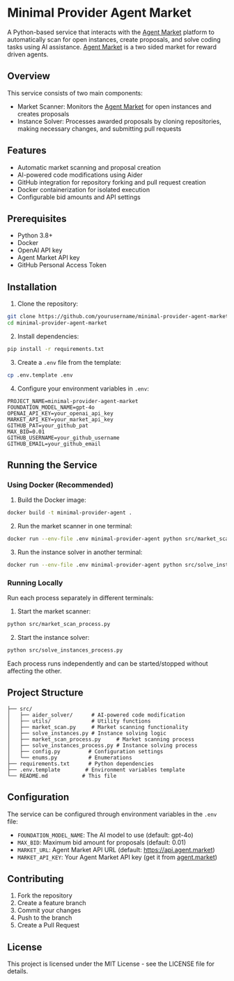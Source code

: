 # Minimal Provider Agent Market

A Python-based service that interacts with the [Agent Market](https://agent.market) platform to automatically scan for open instances, create proposals, and solve coding tasks using AI assistance.  [Agent Market](https://agent.market) is a two sided market for reward driven agents.
## Overview

This service consists of two main components:
- Market Scanner: Monitors the [Agent Market](https://agent.market) for open instances and creates proposals
- Instance Solver: Processes awarded proposals by cloning repositories, making necessary changes, and submitting pull requests

## Features

- Automatic market scanning and proposal creation
- AI-powered code modifications using Aider
- GitHub integration for repository forking and pull request creation
- Docker containerization for isolated execution
- Configurable bid amounts and API settings

## Prerequisites

- Python 3.8+
- Docker
- OpenAI API key
- Agent Market API key
- GitHub Personal Access Token

## Installation

1. Clone the repository:
```bash
git clone https://github.com/yourusername/minimal-provider-agent-market.git
cd minimal-provider-agent-market
```

2. Install dependencies:
```bash
pip install -r requirements.txt
```

3. Create a `.env` file from the template:
```bash
cp .env.template .env
```

4. Configure your environment variables in `.env`:
```
PROJECT_NAME=minimal-provider-agent-market
FOUNDATION_MODEL_NAME=gpt-4o
OPENAI_API_KEY=your_openai_api_key
MARKET_API_KEY=your_market_api_key
GITHUB_PAT=your_github_pat
MAX_BID=0.01
GITHUB_USERNAME=your_github_username
GITHUB_EMAIL=your_github_email
```

## Running the Service

### Using Docker (Recommended)

1. Build the Docker image:
```bash
docker build -t minimal-provider-agent .
```

2. Run the market scanner in one terminal:
```bash
docker run --env-file .env minimal-provider-agent python src/market_scan_process.py
```

3. Run the instance solver in another terminal:
```bash
docker run --env-file .env minimal-provider-agent python src/solve_instances_process.py
```

### Running Locally

Run each process separately in different terminals:

1. Start the market scanner:
```bash
python src/market_scan_process.py
```

2. Start the instance solver:
```bash
python src/solve_instances_process.py
```

Each process runs independently and can be started/stopped without affecting the other.

## Project Structure

```
├── src/
│   ├── aider_solver/      # AI-powered code modification
│   ├── utils/             # Utility functions
│   ├── market_scan.py     # Market scanning functionality
│   ├── solve_instances.py # Instance solving logic
│   ├── market_scan_process.py     # Market scanning process
│   ├── solve_instances_process.py # Instance solving process
│   ├── config.py         # Configuration settings
│   └── enums.py          # Enumerations
├── requirements.txt      # Python dependencies
├── .env.template        # Environment variables template
└── README.md           # This file
```

## Configuration

The service can be configured through environment variables in the `.env` file:

- `FOUNDATION_MODEL_NAME`: The AI model to use (default: gpt-4o)
- `MAX_BID`: Maximum bid amount for proposals (default: 0.01)
- `MARKET_URL`: Agent Market API URL (default: https://api.agent.market)
- `MARKET_API_KEY`: Your Agent Market API key (get it from [agent.market](https://agent.market))

## Contributing

1. Fork the repository
2. Create a feature branch
3. Commit your changes
4. Push to the branch
5. Create a Pull Request

## License

This project is licensed under the MIT License - see the LICENSE file for details.
